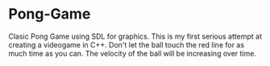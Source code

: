 # Pong-Game

Clasic Pong Game using SDL for graphics. This is my first serious attempt at creating a videogame in C++. Don't let the ball touch the red line for as much time as you can. The velocity of the ball will be increasing over time.
